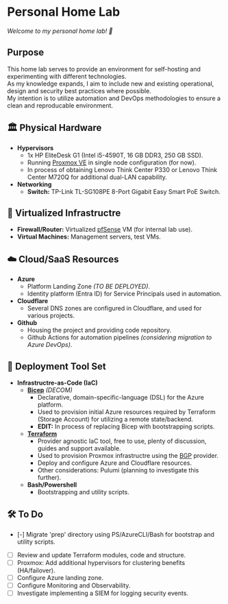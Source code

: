 # Personal Home Lab

_Welcome to my personal home lab! :wave:_

## Purpose

This home lab serves to provide an environment for self-hosting and experimenting with different technologies.  
As my knowledge expands, I aim to include new and existing operational, design and security best practices where possible.  
My intention is to utilize automation and DevOps methodologies to ensure a clean and reproducable environment. 

## :classical_building: Physical Hardware

- **Hypervisors**
  - 1x HP EliteDesk G1 (Intel i5-4590T, 16 GB DDR3, 250 GB SSD).
  - Running [Proxmox VE](https://www.proxmox.com/en/products/proxmox-virtual-environment/overview) in single node configuration (for now).
  - In process of obtaining Lenovo Think Center P330 or Lenovo Think Center M720Q for additional dual-LAN capability.
- **Networking**
  - **Switch:** TP-Link TL-SG108PE 8-Port Gigabit Easy Smart PoE Switch.

## :robot: Virtualized Infrastructre

- **Firewall/Router:** Virtualized [pfSense](https://www.pfsense.org/download/) VM (for internal lab use).
- **Virtual Machines:** Management servers, test VMs.

## :cloud: Cloud/SaaS Resources

- **Azure**
  - Platform Landing Zone _(TO BE DEPLOYED)_.
  - Identity platform (Entra ID) for Service Principals used in automation.
- **Cloudflare**
  - Several DNS zones are configured in Cloudflare, and used for various projects.
- **Github**
  - Housing the project and providing code repository.
  - Github Actions for automation pipelines _(considering migration to Azure DevOps)_.

## :dna: Deployment Tool Set

- **Infrastructre-as-Code (IaC)**
  - **[Bicep](https://learn.microsoft.com/en-us/azure/azure-resource-manager/bicep/)** _(DECOM)_
    - Declarative, domain-specific-language (DSL) for the Azure platform.
    - Used to provision initial Azure resources required by Terraform (Storage Account) for utilizing a remote state/backend.
    - **EDIT:** In process of replacing Bicep with bootstrapping scripts.
  - **[Terraform](https://www.terraform.io/)**
    - Provider agnostic IaC tool, free to use, plenty of discussion, guides and support available.
    - Used to provision Proxmox infrastructre using the [BGP](https://registry.terraform.io/providers/bpg/proxmox/latest) provider.
    - Deploy and configure Azure and Cloudflare resources.
    - Other considerations: Pulumi (planning to investigate this further).
  - **Bash/Powershell**
    - Bootstrapping and utility scripts.

## :hammer_and_wrench: To Do

- [-] Migrate 'prep' directory using PS/AzureCLI/Bash for bootstrap and utility scripts. 
- [ ] Review and update Terraform modules, code and structure.
- [ ] Proxmox: Add additional hypervisors for clustering benefits (HA/failover).
- [ ] Configure Azure landing zone.
- [ ] Configure Monitoring and Observability.
- [ ] Investigate implementing a SIEM for logging security events.
